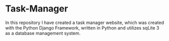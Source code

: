 # Task-Manager
In this repository I have created a task manager website, which was created with the Python Django Framework, written in Python and utilizes sqLite 3 as a database management system.
